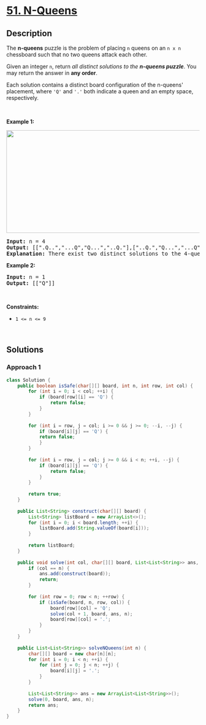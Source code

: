 # [51. N-Queens](https://leetcode.com/problems/n-queens)

## Description

<p>The <strong>n-queens</strong> puzzle is the problem of placing <code>n</code> queens on an <code>n x n</code> chessboard such that no two queens attack each other.</p>

<p>Given an integer <code>n</code>, return <em>all distinct solutions to the <strong>n-queens puzzle</strong></em>. You may return the answer in <strong>any order</strong>.</p>

<p>Each solution contains a distinct board configuration of the n-queens&#39; placement, where <code>&#39;Q&#39;</code> and <code>&#39;.&#39;</code> both indicate a queen and an empty space, respectively.</p>
<p>&nbsp;</p>

<p><strong class="example">Example 1:</strong></p>
<img alt="" src="https://fastly.jsdelivr.net/gh/doocs/leetcode@main/solution/0000-0099/0051.N-Queens/images/queens.jpg" style="width: 600px; height: 268px;" />
<pre>
<strong>Input:</strong> n = 4
<strong>Output:</strong> [[&quot;.Q..&quot;,&quot;...Q&quot;,&quot;Q...&quot;,&quot;..Q.&quot;],[&quot;..Q.&quot;,&quot;Q...&quot;,&quot;...Q&quot;,&quot;.Q..&quot;]]
<strong>Explanation:</strong> There exist two distinct solutions to the 4-queens puzzle as shown above
</pre>

<p><strong class="example">Example 2:</strong></p>
<pre>
<strong>Input:</strong> n = 1
<strong>Output:</strong> [[&quot;Q&quot;]]
</pre>
<p>&nbsp;</p>

<p><strong>Constraints:</strong></p>
<ul>
    <li><code>1 &lt;= n &lt;= 9</code></li>
</ul>
<p>&nbsp;</p>

## Solutions

### **Approach 1**

```java
class Solution {
    public boolean isSafe(char[][] board, int n, int row, int col) {
        for (int i = 0; i < col; ++i) {
            if (board[row][i] == 'Q') {
                return false;
            }
        }
        
        for (int i = row, j = col; i >= 0 && j >= 0; --i, --j) {
            if (board[i][j] == 'Q') {
            return false;
            }
        }
        
        for (int i = row, j = col; j >= 0 && i < n; ++i, --j) {
            if (board[i][j] == 'Q') {
                return false;
            }
        }
        
        return true;
    }
    
    public List<String> construct(char[][] board) {
        List<String> listBoard = new ArrayList<>();
        for (int i = 0; i < board.length; ++i) {
            listBoard.add(String.valueOf(board[i]));
        }
        
        return listBoard;
    }
    
    public void solve(int col, char[][] board, List<List<String>> ans, int n) {
        if (col == n) {
            ans.add(construct(board));
            return;
        }
        
        for (int row = 0; row < n; ++row) {
            if (isSafe(board, n, row, col)) {
                board[row][col] = 'Q';
                solve(col + 1, board, ans, n);
                board[row][col] = '.';
            }
        }
    }
    
    public List<List<String>> solveNQueens(int n) {
        char[][] board = new char[n][n];
        for (int i = 0; i < n; ++i) {
            for (int j = 0; j < n; ++j) {
                board[i][j] = '.';
            }
        }
        
        List<List<String>> ans = new ArrayList<List<String>>();
        solve(0, board, ans, n);
        return ans;
    }
}
```

<!-- tabs:end -->
